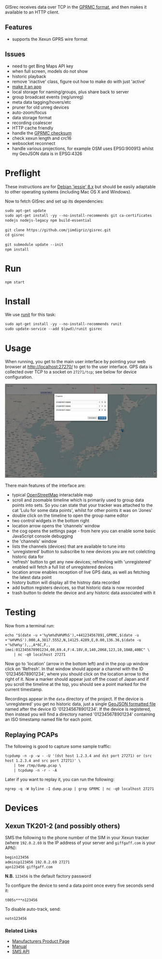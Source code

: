 GISrec receives data over TCP in the [GPRMC format](http://aprs.gids.nl/nmea/#rmc), and then makes it available to an HTTP client.

## Features

 * supports the Xexun GPRS wire format

## Issues

 * need to get Bing Maps API key
 * when full screen, models do not show
 * historic playback
 * remove 'inactive' class, figure out how to make do with just 'active'
 * [make it an app](http://www.html5rocks.com/en/mobile/fullscreen/)
 * local storage for naming/groups, plus share back to server
 * group broadcast events (reg/unreg)
 * meta data tagging/hovers/etc
 * pruner for old unreg devices
 * auto-zoom/focus
 * data storage format
  * recording coalescer
  * HTTP cache friendly
 * handle the [GPRMC checksum](http://www.tigoe.com/pcomp/code/Processing/127/)
 * check xexun length and crc16
 * websocket reconnect
 * handle various projections, for example OSM uses EPSG:900913 whilst my GeoJSON data is in EPSG:4326

# Preflight

These instructions are for [Debian 'jessie' 8.x](https://www.debian.org/) but should be easily adaptable to other operating systems (including Mac OS X and Windows).

Now to fetch GISrec and set up its dependencies:

    sudo apt-get update
    sudo apt-get install -yy --no-install-recommends git ca-certificates nodejs nodejs-legacy npm build-essential
    
    git clone https://github.com/jimdigriz/gisrec.git
    cd gisrec
    
    git submodule update --init
    npm install

# Run

    npm start

# Install

We use [runit](http://www.mikeperham.com/2014/07/07/use-runit/) for this task:

    sudo apt-get install -yy --no-install-recommends runit
    sudo update-service --add $(pwd)/runit gisrec

# Usage

When running, you get to the main user interface by pointing your web browser at [http://localhost:27270/](http://localhost:27270/) to get to the user interface.  GPS data is collected over TCP to a socket on `27271/tcp`; see below for device configuration.

![Screenshot of GISrec in action](screenshot.jpeg "Screenshot of GISrec in action")

There main features of the interface are:

 * typical [OpenStreetMap](http://www.openstreetmap.org/) interactable map
 * scroll and zoomable timeline which is primarily used to group data points into sets.  So you can state that your tracker was attached to the cat 'Lulu for some data points', whilst for other points it was on 'Jones'
 * double click on the timeline to open the group name editor
 * two control widgets in the bottom right
  * location arrow opens the 'channels' window
  * the cog opens the settings page - from here you can enable some basic JavaScript console debugging
 * the 'channels' window
  * lists the channels (devices) that are available to tune into
  * 'unregistered' button to subscribe to new devices you are not colelcting historic data for
  * 'refresh' button to get any new devices; refreshing with 'unregistered' enabled will fetch a full list of unregistered devices
  * location arrow enables reception of live GPS data, as well as fetching the latest data point
  * history button will display all the histroy data recorded
  * add button registers devices, so that historic data is now recorded
  * trash button to delete the device and any historic data associated with it

# Testing

Now from a terminal run:

    echo "$(date -u +'%y%m%d%H%M%S'),+441234567891,GPRMC,$(date -u +'%H%M%S').000,A,3817.5552,N,14125.4289,E,0.00,136.36,$(date -u +'%d%m%y'),,,A*6C,F,, imei:012345678901234,08,69.4,F:4.18V,0,140,2068,123,10,10AB,40BC" \
    	| nc -q0 localhost 27271

Now go to 'location' (arrow in the bottom left) and in the pop up window click on 'Refresh'.  In that window should appear a channel with the ID '012345678901234', where you should click on the location arrow to the right of it.  Now a marker should appear just off the coast of Japan and if you scroll the timeline at the top, you should see a point marked for the current timestamp.

Recordings appear in the `data` directory of the project.  If the device is 'unregistered' you get no historic data, just a single [GeoJSON formatted file](http://geojson.org/) named after the device ID '012345678901234'.  If the device is registered, then instead you will find a directory named '012345678901234' containing an ISO timestamp named file for each point.

## Replaying PCAPs

The following is good to capture some sample traffic:

    tcpdump -n -p -w - -U '(dst host 1.2.3.4 and dst port 27271) or (src host 1.2.3.4 and src port 27271)' \
    	| tee /tmp/dump.pcap \
    	| tcpdump -n -r - -A

Later if you want to replay it, you can run the following:

    ngrep -q -W byline -I dump.pcap | grep GPRMC | nc -q0 localhost 27271

# Devices

## Xexun TK201-2 (and possibly others)

SMS the following to the phone number of the SIM in your Xexun tracker (where `192.0.2.69` is the IP address of your server and `giffgaff.com` is your APN):

    begin123456
    adminip123456 192.0.2.69 27271
    apn123456 giffgaff.com

**N.B.** `123456` is the default factory password

To configure the device to send a data point once every five seconds send it:

    t005s***n123456

To disable auto-track, send:

    notn123456

### Related Links

  * [Manufacturers Product Page](http://www.gpstrackerchina.com/p131-GPS-Portable-Tracker-TK201-2/)
  * [Manual](http://www.jimsgpstracker.com/manual/tk201-user-manual.pdf)
   * [SMS API](http://g-homeserver.com/attachments/harley-davidson/1653d1361528231-harley-g-5-alarmanlage-mit-gps-ortung-tracker-tracking-software-xt-009-user-manual.pdf)
